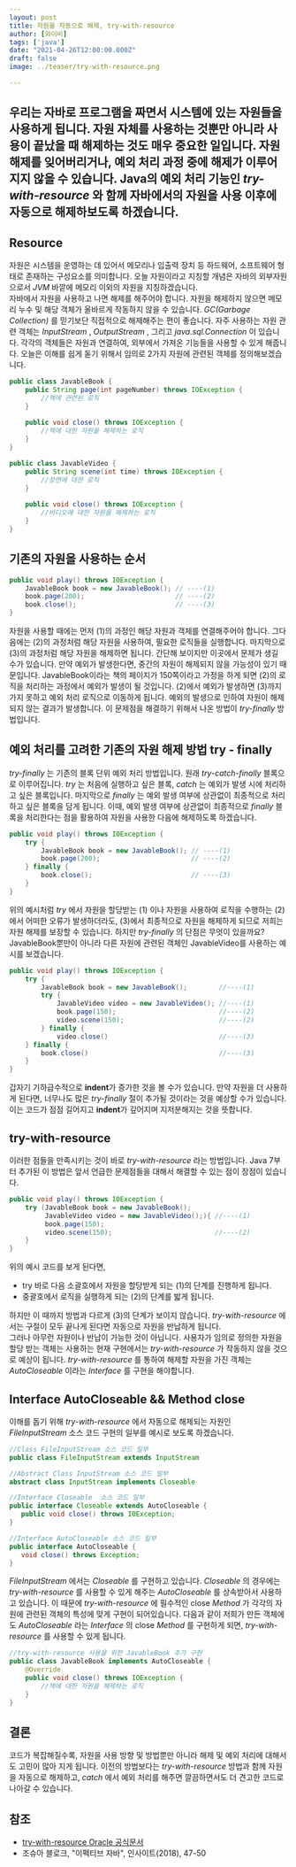```yaml
---
layout: post  
title: 자원을 자동으로 해제, try-with-resource
author: [와이비]
tags: ['java']
date: "2021-04-26T12:00:00.000Z"
draft: false
image: ../teaser/try-with-resource.png

---
```

우리는 자바로 프로그램을 짜면서 시스템에 있는 자원들을 사용하게 됩니다. 
자원 자체를 사용하는 것뿐만 아니라 사용이 끝났을 때 해제하는 것도 매우 중요한 일입니다. 
자원 해제를 잊어버리거나, 예외 처리 과정 중에 해제가 이루어지지 않을 수 있습니다. 
Java의 예외 처리 기능인 _try-with-resource_ 와 함께 자바에서의 자원을 사용 이후에 자동으로 해제하보도록 하겠습니다.
---

## Resource
자원은 시스템을 운영하는 데 있어서 메모리나 입출력 장치 등 하드웨어, 소프트웨어 형태로 존재하는 구성요소를 의미합니다.
오늘 자원이라고 지칭할 개념은 자바의 외부자원으로서 _JVM_ 바깥에 메모리 이외의 자원을 지칭하겠습니다.  
자바에서 자원을 사용하고 나면 해제를 해주어야 합니다.
자원을 해제하지 않으면 메모리 누수 및 해당 객체가 올바르게 작동하지 않을 수 있습니다.
_GC(Garbage Collection)_ 를 믿기보단 직접적으로 해제해주는 편이 좋습니다.
자주 사용하는 자원 관련 객체는 _InputStream_ , _OutputStream_ , 그리고 _java.sql.Connection_ 이 있습니다.
각각의 객체들은 자원과 연결하여, 외부에서 가져온 기능들을 사용할 수 있게 해줍니다.
오늘은 이해를 쉽게 돋기 위해서 임의로 2가지 자원에 관련된 객체를 정의해보겠습니다.  
  

``` java
public class JavableBook {
    public String page(int pageNumber) throws IOException {
        //책에 관련된 로직
    }
    
    public void close() throws IOException {
        //책에 대한 자원을 해제하는 로직
    }
}
```

``` java
public class JavableVideo {
    public String scene(int time) throws IOException {
        //장면에 대한 로직
    }
    
    public void close() throws IOException {
        //비디오에 대한 자원을 해제하는 로직
    }
}
```

## 기존의 자원을 사용하는 순서 
``` java
public void play() throws IOException {
    JavableBook book = new JavableBook(); // ----(1)
    book.page(200);                       // ----(2)
    book.close();                         // ----(3)
}
```
자원을 사용할 때에는 먼저 (1)의 과정인 해당 자원과 객체를 연결해주어야 합니다. 
그다음에는 (2)의 과정처럼 해당 자원을 사용하여, 필요한 로직들을 실행합니다. 
마지막으로 (3)의 과정처럼 해당 자원을 해제하면 됩니다. 
간단해 보이지만 이곳에서 문제가 생길 수가 있습니다. 
만약 예외가 발생한다면, 중간의 자원이 해제되지 않을 가능성이 있기 때문입니다. 
JavableBook이라는 책의 페이지가 150쪽이라고 가정을 하게 되면 (2)의 로직을 처리하는 과정에서 예외가 발생이 될 것입니다.
(2)에서 예외가 발생하면 (3)까지 가지 못하고 예외 처리 로직으로 이동하게 됩니다. 
예외의 발생으로 인하여 자원이 해제되지 않는 결과가 발생합니다.
이 문제점을 해결하기 위해서 나온 방법이 _try-finally_ 방법입니다.

## 예외 처리를 고려한 기존의 자원 해제 방법 try - finally

_try-finally_ 는 기존의 블록 단위 예외 처리 방법입니다.
원래 _try-catch-finally_ 블록으로 이루어집니다. 
_try_ 는 처음에 실행하고 싶은 블록, _catch_ 는 예외가 발생 시에 처리하고 싶은 블록입니다.
마지막으로 _finally_ 는 예외 발생 여부에 상관없이 최종적으로 처리하고 싶은 블록을 담게 됩니다. 
이때, 예외 발생 여부에 상관없이 최종적으로 _finally_ 블록을 처리한다는 점을 활용하여 자원을 사용한 다음에 해제하도록 하겠습니다.

``` java
public void play() throws IOException {
    try {
        JavableBook book = new JavableBook(); // ----(1)
        book.page(200);                       // ----(2)
    } finally {
        book.close();                         // ----(3)
    }
}
```
위의 예시처럼 _try_ 에서 자원을 할당받는 (1) 이나 자원을 사용하여 로직을 수행하는 (2)에서 어떠한 오류가 발생하더라도, 
(3)에서 최종적으로 자원을 해제하게 되므로 저희는 자원 해제를 보장할 수 있습니다. 
하지만 _try-finally_ 의 단점은 무엇이 있을까요? 
JavableBook뿐만이 아니라 다른 자원에 관련된 객체인 JavableVideo를 사용하는 예시를 보겠습니다.

``` java
public void play() throws IOException {
    try {
        JavableBook book = new JavableBook();        //----(1)
        try {
            JavableVideo video = new JavableVideo(); //----(1)
            book.page(150);                          //----(2)
            video.scene(150);                        //----(2)
        } finally {
            video.close()                            //----(3)
    } finally {
        book.close()                                 //----(3)
    }
}
```

갑자기 기하급수적으로 **indent**가 증가한 것을 볼 수가 있습니다. 
만약 자원을 더 사용하게 된다면, 너무나도 많은 _try-finally_ 절이 추가될 것이라는 것을 예상할 수가 있습니다.
이는 코드가 점점 길어지고 **indent**가 깊어지며 지저분해지는 것을 뜻합니다.

## try-with-resource
이러한 점들을 만족시키는 것이 바로 _try-with-resource_ 라는 방법입니다. 
Java 7부터 추가된 이 방법은 앞서 언급한 문제점들을 대해서 해결할 수 있는 점이 장점이 있습니다.

``` java
public void play() throws IOException {
    try (JavableBook book = new JavableBook();
         JavableVideo video = new JavableVideo();){ //----(1)
         book.page(150);
         video.scene(150);                          //----(2)
    }
}
```

위의 예시 코드를 보게 된다면, 
- try 바로 다음 소괄호에서 자원을 할당받게 되는 (1)의 단계를 진행하게 됩니다. 
- 중괄호에서 로직을 실행하게 되는 (2)의 단계를 밟게 됩니다. 

하지만 이 때까지 방법과 다르게 (3)의 단계가 보이지 않습니다. 
_try-with-resource_ 에서는 구절이 모두 끝나게 된다면 자동으로 자원을 반납하게 됩니다.  
그러나 아무런 자원이나 반납이 가능한 것이 아닙니다.
사용자가 임의로 정의한 자원을 할당 받는 객체는 사용하는 현재 구현에서는 _try-with-resource_ 가 작동하지 않을 것으로 예상이 됩니다.
_try-with-resource_ 를 통하여 해제할 자원을 가진 객체는 _AutoCloseable_ 이라는 _Interface_ 를 구현을 해야합니다. 

## Interface AutoCloseable && Method close
이해를 돕기 위해 _try-with-resource_ 에서 자동으로 해제되는 자원인 _FileInputStream_ 소스 코드 구현의 일부를 예시로 보도록 하겠습니다.

``` java
//Class FileInputStream 소스 코드 일부
public class FileInputStream extends InputStream

//Abstract Class InputStream 소스 코드 일부
abstract class InputStream implements Closeable

//Interface Closeable  소스 코드 일부
public interface Closeable extends AutoCloseable {
   public void close() throws IOException;
}

//Interface AutoCloseable 소스 코드 일부
public interface AutoCloseable {
   void close() throws Exception;
}
```

_FileInputStream_ 에서는 _Closeable_ 를 구현하고 있습니다.
_Closeable_ 의 경우에는 _try-with-resource_ 를 사용할 수 있게 해주는 _AutoCloseable_ 를 상속받아서 사용하고 있습니다.
이 때문에 _try-with-resource_ 에 필수적인 close _Method_ 가 각각의 자원에 관련된 객체의 특성에 맞게 구현이 되어있습니다.
다음과 같이 저희가 만든 객체에도 _AutoCloseable_ 라는 _Interface_ 의 close _Method_ 를 구현하게 되면, 
_try-with-resource_ 를 사용할 수 있게 됩니다.

``` java
//try-with-resource 사용을 위한 JavableBook 추가 구현
public class JavableBook implements AutoCloseable {
    @Override
    public void close() throws IOException {
        //책에 대한 자원을 해제하는 로직
    }
}
```

## 결론
코드가 복잡해질수록, 자원을 사용 방향 및 방법뿐만 아니라 해제 및 예외 처리에 대해서도 고민이 많아 지게 됩니다.
이전의 방법보다는 _try-with-resource_ 방법과 함께 자원을 자동으로 해제하고, _catch_ 에서 예외 처리를 해주면
깔끔하면서도 더 견고한 코드로 나아갈 수 있습니다.


## 참조
- [try-with-resource Oracle 공식문서](https://docs.oracle.com/javase/tutorial/essential/exceptions/tryResourceClose.html)
- 조슈아 블로크, "이펙티브 자바", 인사이트(2018), 47-50
